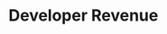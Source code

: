 # Developer Revenue

<!-- TODO: when the revenue module is imported, the reference can be made here -->